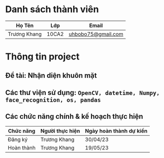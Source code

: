 # Danh sách thành viên
Họ Tên|Lớp|Email
-|-|-
Trương Khang|10CA2|uhbobo75@gmail.com

# Thông tin project
## Đề tài: Nhận diện khuôn mặt
## Các thư viện sử dụng: `OpenCV, datetime, Numpy, face_recognition, os, pandas`

## Các chức năng chính & kế hoạch thực hiện

Chức năng|Người thực hiện|Ngày hoàn thành dự kiến
-|-|-
Đăng ký|Trương Khang|30/04/23
Hoàn thành|Trương Khang|19/05/23
